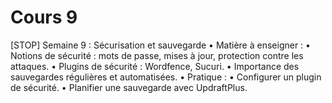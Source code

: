 

# Cours 9
[STOP]
Semaine 9 : Sécurisation et sauvegarde
	•	Matière à enseigner :
	•	Notions de sécurité : mots de passe, mises à jour, protection contre les attaques.
	•	Plugins de sécurité : Wordfence, Sucuri.
	•	Importance des sauvegardes régulières et automatisées.
	•	Pratique :
	•	Configurer un plugin de sécurité.
	•	Planifier une sauvegarde avec UpdraftPlus.